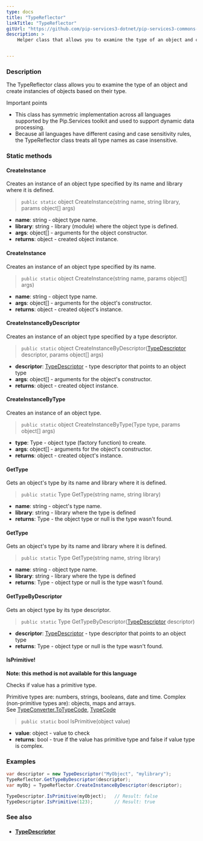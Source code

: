 ```yaml
---
type: docs
title: "TypeReflector"
linkTitle: "TypeReflector"
gitUrl: "https://github.com/pip-services3-dotnet/pip-services3-commons-dotnet"
description: >
    Helper class that allows you to examine the type of an object and create instancies of objects based on their type.


---
```


### Description

The TypeReflector class allows you to examine the type of an object and create instancies of objects based on their type.

Important points

- This class has symmetric implementation across all languages supported by the Pip.Services toolkit and used to support dynamic data processing.
- Because all languages have different casing and case sensitivity rules, the TypeReflector class treats all type names as case insensitive.



### Static methods

#### CreateInstance
Creates an instance of an object type specified by its name and library where it is defined.

> `public static` object CreateInstance(string name, string library, params object[] args)

- **name**: string - object type name.
- **library**: string - library (module) where the object type is defined.
- **args**: object[] - arguments for the object constructor.
- **returns**: object - created object instance.

#### CreateInstance
Creates an instance of an object type specified by its name.

> `public static` object CreateInstance(string name, params object[] args)

- **name**: string - object type name.
- **args**: object[] - arguments for the object's constructor.
- **returns**: object - created object's instance.

#### CreateInstanceByDescriptor
Creates an instance of an object type specified by a type descriptor.

> `public static` object CreateInstanceByDescriptor([TypeDescriptor](../type_descriptor) descriptor, params object[] args)

- **descriptor**: [TypeDescriptor](../type_descriptor) - type descriptor that points to an object type
- **args**: object[] - arguments for the object's constructor.
- **returns**: object - created object instance.

#### CreateInstanceByType
Creates an instance of an object type.

> `public static` object CreateInstanceByType(Type type, params object[] args)

- **type**: Type - object type (factory function) to create.
- **args**: object[] - arguments for the object's constructor.
- **returns**: object - created object's instance.


#### GetType
Gets an object's type by its name and library where it is defined.

> `public static` Type GetType(string name, string library) 

- **name**: string - object's type name.
- **library**: string - library where the type is defined
- **returns**: Type - the object type or null is the type wasn't found.

#### GetType
Gets an object's type by its name and library where it is defined.

> `public static` Type GetType(string name, string library) 

- **name**: string - object type name.
- **library**: string - library where the type is defined
- **returns**: Type - object type or null is the type wasn't found.

#### GetTypeByDescriptor
Gets an object type by  its type descriptor.

> `public static` Type GetTypeByDescriptor([TypeDescriptor](../type_descriptor) descriptor) 

- **descriptor**: [TypeDescriptor](../type_descriptor) - type descriptor that points to an object type
- **returns**: Type - object type or null is the type wasn't found.

#### IsPrimitive!
**Note: this method is not available for this language**

Checks if value has a primitive type.

Primitive types are: numbers, strings, booleans, date and time.
Complex (non-primitive types are): objects, maps and arrays.  
See [TypeConverter.ToTypeCode](../../convert/type_converter/#totypecode), [TypeCode](../../convert/type_code)

> `public static` bool IsPrimitive(object value) 

- **value**: object - value to check
- **returns**: bool - true if the value has primitive type and false if value type is complex.

### Examples

```cs
var descriptor = new TypeDescriptor("MyObject", "mylibrary");
TypeReflector.GetTypeByDescriptor(descriptor);
var myObj = TypeReflector.CreateInstanceByDescriptor(descriptor);

TypeDescriptor.IsPrimitive(myObject);   // Result: false
TypeDescriptor.IsPrimitive(123);        // Result: true

```

### See also
- #### [TypeDescriptor](../type_descriptor)
